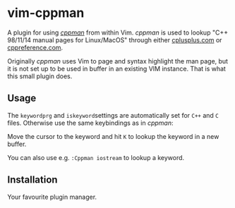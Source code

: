 # vim-cppman

A plugin for using [*cppman*](https://github.com/aitjcize/cppman) from within
Vim. *cppman* is used to lookup "C++ 98/11/14 manual pages for Linux/MacOS"
through either [cplusplus.com](https://cplusplus.com) or
[cppreference.com](https://cppreference.com).

Originally *cppman* uses Vim to page and syntax highlight the man page, but it
is not set up to be used in buffer in an existing VIM instance. That is what
this small plugin does.

## Usage

The `keywordprg` and `iskeyword`settings are automatically set for `C++` and `C` files. Otherwise use the same keybindings as in *cppman*:

Move the cursor to the keyword and hit `K` to lookup the keyword in a new buffer.

You can also use e.g. `:Cppman iostream` to lookup a keyword.


## Installation

Your favourite plugin manager.

